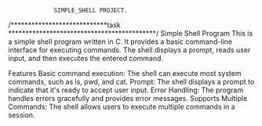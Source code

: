                  SIMPLE_SHELL PROJECT.

/****************************task *******************************************/
Simple Shell Program
	This is a simple shell program written in C. It provides a basic command-line interface for executing commands. The shell displays a prompt, reads user input, and then executes the entered command.

Features
	Basic command execution: The shell can execute most system commands, such as ls, pwd, and cat.
Prompt:
	The shell displays a prompt to indicate that it's ready to accept user input.
Error Handling: 
	The program handles errors gracefully and provides error messages.
	Supports Multiple Commands: The shell allows users to execute multiple commands in a session.
